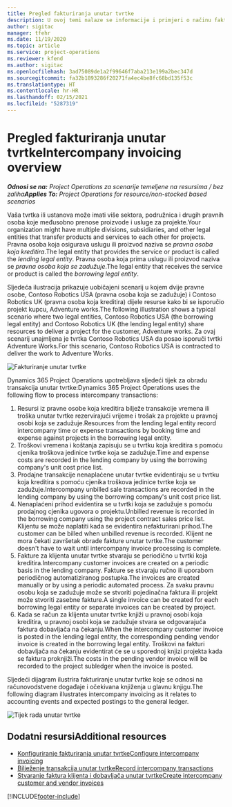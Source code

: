 ```yaml
---
title: Pregled fakturiranja unutar tvrtke
description: U ovoj temi nalaze se informacije i primjeri o načinu fakturiranja projekata unutar tvrtke.
author: sigitac
manager: tfehr
ms.date: 11/19/2020
ms.topic: article
ms.service: project-operations
ms.reviewer: kfend
ms.author: sigitac
ms.openlocfilehash: 3ad75089de1a2f99646f7aba213e199a2bec347d
ms.sourcegitcommit: fa32b1893286f20271fa4ec4be8fc68bd135f53c
ms.translationtype: HT
ms.contentlocale: hr-HR
ms.lasthandoff: 02/15/2021
ms.locfileid: "5287319"
---
```

# <a name="intercompany-invoicing-overview"></a><span data-ttu-id="d44f1-103">Pregled fakturiranja unutar tvrtke</span><span class="sxs-lookup"><span data-stu-id="d44f1-103">Intercompany invoicing overview</span></span>

<span data-ttu-id="d44f1-104">_**Odnosi se na:** Project Operations za scenarije temeljene na resursima / bez zaliha_</span><span class="sxs-lookup"><span data-stu-id="d44f1-104">_**Applies To:** Project Operations for resource/non-stocked based scenarios_</span></span>

<span data-ttu-id="d44f1-105">Vaša tvrtka ili ustanova može imati više sektora, podružnica i drugih pravnih osoba koje međusobno prenose proizvode i usluge za projekte.</span><span class="sxs-lookup"><span data-stu-id="d44f1-105">Your organization might have multiple divisions, subsidiaries, and other legal entities that transfer products and services to each other for projects.</span></span> <span data-ttu-id="d44f1-106">Pravna osoba koja osigurava uslugu ili proizvod naziva se *pravna osoba koja kreditira*.</span><span class="sxs-lookup"><span data-stu-id="d44f1-106">The legal entity that provides the service or product is called the *lending legal entity*.</span></span> <span data-ttu-id="d44f1-107">Pravna osoba koja prima uslugu ili proizvod naziva se *pravna osoba koja se zadužuje*.</span><span class="sxs-lookup"><span data-stu-id="d44f1-107">The legal entity that receives the service or product is called the *borrowing legal entity*.</span></span>

<span data-ttu-id="d44f1-108">Sljedeća ilustracija prikazuje uobičajeni scenarij u kojem dvije pravne osobe, Contoso Robotics USA (pravna osoba koja se zadužuje) i Contoso Robotics UK (pravna osoba koja kreditira) dijele resurse kako bi se isporučio projekt kupcu, Adventure works.</span><span class="sxs-lookup"><span data-stu-id="d44f1-108">The following illustration shows a typical scenario where two legal entities, Contoso Robotics USA (the borrowing legal entity) and Contoso Robotics UK (the lending legal entity) share resources to deliver a project for the customer, Adventure works.</span></span> <span data-ttu-id="d44f1-109">Za ovaj scenarij unajmljena je tvrtka Contoso Robotics USA da posao isporuči tvrtki Adventure Works.</span><span class="sxs-lookup"><span data-stu-id="d44f1-109">For this scenario, Contoso Robotics USA is contracted to deliver the work to Adventure Works.</span></span>

![Fakturiranje unutar tvrtke](./media/IntercompanyScenario.png) 

<span data-ttu-id="d44f1-111">Dynamics 365 Project Operations upotrebljava sljedeći tijek za obradu transakcija unutar tvrtke:</span><span class="sxs-lookup"><span data-stu-id="d44f1-111">Dynamics 365 Project Operations uses the following flow to process intercompany transactions:</span></span>

1. <span data-ttu-id="d44f1-112">Resursi iz pravne osobe koja kreditira bilježe transakcije vremena ili troška unutar tvrtke rezervirajući vrijeme i trošak za projekte u pravnoj osobi koja se zadužuje.</span><span class="sxs-lookup"><span data-stu-id="d44f1-112">Resources from the lending legal entity record intercompany time or expense transactions by booking time and expense against projects in the borrowing legal entity.</span></span>
2. <span data-ttu-id="d44f1-113">Troškovi vremena i koštanja zapisuju se u tvrtku koja kreditira s pomoću cjenika troškova jedinice tvrtke koja se zadužuje.</span><span class="sxs-lookup"><span data-stu-id="d44f1-113">Time and expense costs are recorded in the lending company by using the borrowing company's unit cost price list.</span></span>
3. <span data-ttu-id="d44f1-114">Prodajne transakcije nenaplaćene unutar tvrtke evidentiraju se u tvrtku koja kreditira s pomoću cjenika troškova jedinice tvrtke koja se zadužuje.</span><span class="sxs-lookup"><span data-stu-id="d44f1-114">Intercompany unbilled sale transactions are recorded in the lending company by using the borrowing company's unit cost price list.</span></span>
4. <span data-ttu-id="d44f1-115">Nenaplaćeni prihod evidentira se u tvrtki koja se zadužuje s pomoću prodajnog cjenika ugovora o projektu.</span><span class="sxs-lookup"><span data-stu-id="d44f1-115">Unbilled revenue is recorded in the borrowing company using the project contract sales price list.</span></span> <span data-ttu-id="d44f1-116">Klijentu se može naplatiti kada se evidentira nefakturirani prihod.</span><span class="sxs-lookup"><span data-stu-id="d44f1-116">The customer can be billed when unbilled revenue is recorded.</span></span> <span data-ttu-id="d44f1-117">Klijent ne mora čekati završetak obrade fakture unutar tvrtke.</span><span class="sxs-lookup"><span data-stu-id="d44f1-117">The customer doesn't have to wait until intercompany invoice processing is complete.</span></span>
5. <span data-ttu-id="d44f1-118">Fakture za klijenta unutar tvrtke stvaraju se periodično u tvrtki koja kreditira.</span><span class="sxs-lookup"><span data-stu-id="d44f1-118">Intercompany customer invoices are created on a periodic basis in the lending company.</span></span> <span data-ttu-id="d44f1-119">Fakture se stvaraju ručno ili uporabom periodičnog automatiziranog postupka.</span><span class="sxs-lookup"><span data-stu-id="d44f1-119">The invoices are created manually or by using a periodic automated process.</span></span> <span data-ttu-id="d44f1-120">Za svaku pravnu osobu koja se zadužuje može se stvoriti pojedinačna faktura ili projekt može stvoriti zasebne fakture.</span><span class="sxs-lookup"><span data-stu-id="d44f1-120">A single invoice can be created for each borrowing legal entity or separate invoices can be created by project.</span></span>
6. <span data-ttu-id="d44f1-121">Kada se račun za klijenta unutar tvrtke knjiži u pravnoj osobi koja kreditira, u pravnoj osobi koja se zadužuje stvara se odgovarajuća faktura dobavljača na čekanju.</span><span class="sxs-lookup"><span data-stu-id="d44f1-121">When the intercompany customer invoice is posted in the lending legal entity, the corresponding pending vendor invoice is created in the borrowing legal entity.</span></span> <span data-ttu-id="d44f1-122">Troškovi na fakturi dobavljača na čekanju evidentirat će se u sporednoj knjizi projekta kada se faktura proknjiži.</span><span class="sxs-lookup"><span data-stu-id="d44f1-122">The costs in the pending vendor invoice will be recorded to the project subledger when the invoice is posted.</span></span>

<span data-ttu-id="d44f1-123">Sljedeći dijagram ilustrira fakturiranje unutar tvrtke koje se odnosi na računovodstvene događaje i očekivana knjiženja u glavnu knjigu.</span><span class="sxs-lookup"><span data-stu-id="d44f1-123">The following diagram illustrates intercompany invoicing as it relates to accounting events and expected postings to the general ledger.</span></span>

![Tijek rada unutar tvrtke](./media/IntercompanyFlow.png)

## <a name="additional-resources"></a><span data-ttu-id="d44f1-125">Dodatni resursi</span><span class="sxs-lookup"><span data-stu-id="d44f1-125">Additional resources</span></span>

- [<span data-ttu-id="d44f1-126">Konfiguriranje fakturiranja unutar tvrtke</span><span class="sxs-lookup"><span data-stu-id="d44f1-126">Configure intercompany invoicing</span></span>](configure-intercompany-invoicing.md)
- [<span data-ttu-id="d44f1-127">Bilježenje transakcija unutar tvrtke</span><span class="sxs-lookup"><span data-stu-id="d44f1-127">Record intercompany transactions</span></span>](create-intercompany-transactions.md)
- [<span data-ttu-id="d44f1-128">Stvaranje faktura klijenta i dobavljača unutar tvrtke</span><span class="sxs-lookup"><span data-stu-id="d44f1-128">Create intercompany customer and vendor invoices</span></span>](create-intercompany-customer-vendor-invoices.md)


[!INCLUDE[footer-include](../includes/footer-banner.md)]